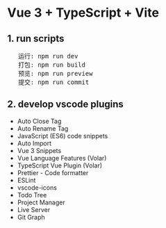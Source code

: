 # Vue 3 + TypeScript + Vite

## 1. run scripts
<pre>
   运行: npm run dev
   打包: npm run build
   预览: npm run preview
   提交: npm run commit
</pre>

## 2. develop vscode plugins
- Auto Close Tag
- Auto Rename Tag
- JavaScript (ES6) code snippets
- Auto Import
- Vue 3 Snippets
- Vue Language Features (Volar)
- TypeScript Vue Plugin (Volar)
- Prettier - Code formatter
- ESLint
- vscode-icons
- Todo Tree
- Project Manager
- Live Server
- Git Graph